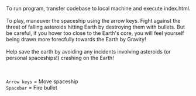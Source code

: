 To run program, transfer codebase to local machine and execute index.html.
<br><br>
To play, maneuver the spaceship using the arrow keys. Fight against the threat of falling asteroids hitting Earth by destroying them with bullets. But be careful, if you hover too close to the Earth's core, you will feel yourself being drawn more forecfully towards the Earth by Gravity!
<br><br>
Help save the earth by avoiding any incidents involving asteroids (or personal spaceships!) crashing on the Earth!

<br><br>
`Arrow keys` = Move spaceship
<br>
`Spacebar` = Fire bullet
